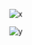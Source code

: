 ![x](https://user-images.githubusercontent.com/105810364/184309599-5d067736-136e-423f-bf44-3b493ef77c96.png)

![y](https://user-images.githubusercontent.com/105810364/184317939-ee73dd42-b79a-4acd-8a69-02076318c37e.png)
